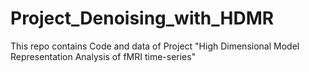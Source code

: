 # Project_Denoising_with_HDMR

This repo contains Code and data of Project "High Dimensional Model Representation Analysis of fMRI time-series"

